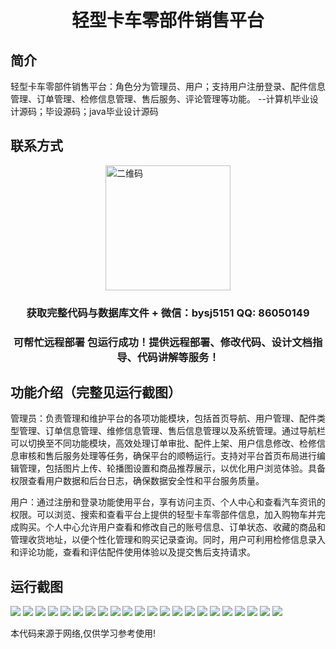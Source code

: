 <p><h1 align="center">轻型卡车零部件销售平台</h1></p>

## 简介
轻型卡车零部件销售平台：角色分为管理员、用户；支持用户注册登录、配件信息管理、订单管理、检修信息管理、售后服务、评论管理等功能。    --计算机毕业设计源码；毕设源码；java毕业设计源码


## 联系方式
<img src="https://bs-1329754181.cos.ap-shanghai.myqcloud.com/wx.jpg" alt="二维码" style="display: block; margin: 0 auto;" width="200px">
<p><h3 align="center">获取完整代码与数据库文件 + 微信：bysj5151 QQ: 86050149</h3></p>
<p><h3 align="center">可帮忙远程部署 包运行成功！提供远程部署、修改代码、设计文档指导、代码讲解等服务！</h3></p>

## 功能介绍（完整见运行截图）
管理员：负责管理和维护平台的各项功能模块，包括首页导航、用户管理、配件类型管理、订单信息管理、维修信息管理、售后信息管理以及系统管理。通过导航栏可以切换至不同功能模块，高效处理订单审批、配件上架、用户信息修改、检修信息审核和售后服务处理等任务，确保平台的顺畅运行。支持对平台首页布局进行编辑管理，包括图片上传、轮播图设置和商品推荐展示，以优化用户浏览体验。具备权限查看用户数据和后台日志，确保数据安全性和平台服务质量。  
  
用户：通过注册和登录功能使用平台，享有访问主页、个人中心和查看汽车资讯的权限。可以浏览、搜索和查看平台上提供的轻型卡车零部件信息，加入购物车并完成购买。个人中心允许用户查看和修改自己的账号信息、订单状态、收藏的商品和管理收货地址，以便个性化管理和购买记录查询。同时，用户可利用检修信息录入和评论功能，查看和评估配件使用体验以及提交售后支持请求。


## 运行截图
![](https://bs-1329754181.cos.ap-shanghai.myqcloud.com/ssm/LightTruckPartsSalesPlatform/img/001.jpg)
![](https://bs-1329754181.cos.ap-shanghai.myqcloud.com/ssm/LightTruckPartsSalesPlatform/img/002.jpg)
![](https://bs-1329754181.cos.ap-shanghai.myqcloud.com/ssm/LightTruckPartsSalesPlatform/img/003.jpg)
![](https://bs-1329754181.cos.ap-shanghai.myqcloud.com/ssm/LightTruckPartsSalesPlatform/img/004.jpg)
![](https://bs-1329754181.cos.ap-shanghai.myqcloud.com/ssm/LightTruckPartsSalesPlatform/img/005.jpg)
![](https://bs-1329754181.cos.ap-shanghai.myqcloud.com/ssm/LightTruckPartsSalesPlatform/img/006.jpg)
![](https://bs-1329754181.cos.ap-shanghai.myqcloud.com/ssm/LightTruckPartsSalesPlatform/img/007.jpg)
![](https://bs-1329754181.cos.ap-shanghai.myqcloud.com/ssm/LightTruckPartsSalesPlatform/img/008.jpg)
![](https://bs-1329754181.cos.ap-shanghai.myqcloud.com/ssm/LightTruckPartsSalesPlatform/img/009.jpg)
![](https://bs-1329754181.cos.ap-shanghai.myqcloud.com/ssm/LightTruckPartsSalesPlatform/img/010.jpg)
![](https://bs-1329754181.cos.ap-shanghai.myqcloud.com/ssm/LightTruckPartsSalesPlatform/img/011.jpg)
![](https://bs-1329754181.cos.ap-shanghai.myqcloud.com/ssm/LightTruckPartsSalesPlatform/img/012.jpg)
![](https://bs-1329754181.cos.ap-shanghai.myqcloud.com/ssm/LightTruckPartsSalesPlatform/img/013.jpg)
![](https://bs-1329754181.cos.ap-shanghai.myqcloud.com/ssm/LightTruckPartsSalesPlatform/img/014.jpg)
![](https://bs-1329754181.cos.ap-shanghai.myqcloud.com/ssm/LightTruckPartsSalesPlatform/img/015.jpg)
![](https://bs-1329754181.cos.ap-shanghai.myqcloud.com/ssm/LightTruckPartsSalesPlatform/img/016.jpg)
![](https://bs-1329754181.cos.ap-shanghai.myqcloud.com/ssm/LightTruckPartsSalesPlatform/img/017.jpg)
![](https://bs-1329754181.cos.ap-shanghai.myqcloud.com/ssm/LightTruckPartsSalesPlatform/img/018.jpg)
![](https://bs-1329754181.cos.ap-shanghai.myqcloud.com/ssm/LightTruckPartsSalesPlatform/img/019.jpg)
![](https://bs-1329754181.cos.ap-shanghai.myqcloud.com/ssm/LightTruckPartsSalesPlatform/img/020.jpg)
![](https://bs-1329754181.cos.ap-shanghai.myqcloud.com/ssm/LightTruckPartsSalesPlatform/img/021.jpg)
![](https://bs-1329754181.cos.ap-shanghai.myqcloud.com/ssm/LightTruckPartsSalesPlatform/img/022.jpg)

<p>本代码来源于网络,仅供学习参考使用!</p>
